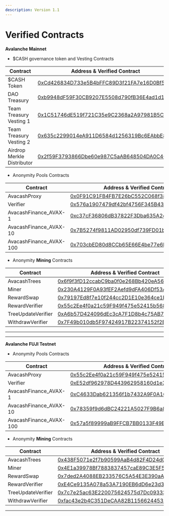 ```yaml
---
description: Version 1.1
---
```


# Verified Contracts

**Avalanche Mainnet**

* $CASH governance token and Vesting Contracts

| Contract                   | Address & Verified Contract                                                                                                |
| -------------------------- | -------------------------------------------------------------------------------------------------------------------------- |
| $CASH Token                | [0xCd426834D733e5B4bFFC89D3f21FA7e16D0Bf583](https://snowtrace.io/address/0xCd426834D733e5B4bFFC89D3f21FA7e16D0Bf583#code) |
| DAO Treasury               | [0xb9948dF59F30CB9207E5508d790fB36E4ad1d19B](https://snowtrace.io/address/0xb9948dF59F30CB9207E5508d790fB36E4ad1d19B#code)                                                                                 |
| Team Treasury Vesting 1    | [0x1C51746dE519f721C35e9C2368a2A97981B5C841](https://snowtrace.io/address/0x1C51746dE519f721C35e9C2368a2A97981B5C841#code)                                                                                 |
| Team Treasury Vesting 2    | [0x635c2299014eA911D6584d1256319Bc6EAbbE815](https://snowtrace.io/address/0x635c2299014eA911D6584d1256319Bc6EAbbE815#code)                                                                                 |
| Airdrop Merkle Distributor | [0x2f59F3793866Dbe60e987C5aAB648504DA0C4C53](https://snowtrace.io/address/0x2f59F3793866Dbe60e987C5aAB648504DA0C4C53#code)                                                                                 |

* Anonymity Pools Contracts

| Contract                 | Address & Verified Contract                |
| ------------------------ | ------------------------------------------ |
| AvacashProxy             | [0x0F91C91FB4FB7E26bC552C068f3889866d08073B](https://snowtrace.io/address/0x0F91C91FB4FB7E26bC552C068f3889866d08073B#code) |
| Verifier                 | [0x576a1907479df42bf4756F345B43e810a7947dd3](https://snowtrace.io/address/0x576a1907479df42bf4756F345B43e810a7947dd3#code) |
| AvacashFinance\_AVAX-1   | [0xc37cF36806dB37822F3Dba635A2446D96e2DCd69](https://snowtrace.io/address/0xc37cF36806dB37822F3Dba635A2446D96e2DCd69#code) |
| AvacashFinance\_AVAX-10  | [0x7B5274f9811AD02950df739FD01b5F8B264ebDCc](https://snowtrace.io/address/0x7B5274f9811AD02950df739FD01b5F8B264ebDCc#code) |
| AvacashFinance\_AVAX-100 | [0x703cbED80d8CCb65E66E4be77e6b1Df32DF73135](https://snowtrace.io/address/0x703cbED80d8CCb65E66E4be77e6b1Df32DF73135#code) |

* Anonymity **Mining** Contracts

| Contract           | Address & Verified Contract                |
| ------------------ | ------------------------------------------ |
| AvacashTrees       | [0x6f9f3fD12ccabC9ba0f0e268Bb420eA56c6a1C2D](https://snowtrace.io/address/0x6f9f3fD12ccabC9ba0f0e268Bb420eA56c6a1C2D#code) |
| Miner              | [0x230A4129F0A93fEF2Aefd9dFA406Df53A3099a0A](https://snowtrace.io/address/0x230A4129F0A93fEF2Aefd9dFA406Df53A3099a0A#code) |
| RewardSwap         | [0x79197Ed8f7e10f244cc2D1E10e364ce1Bc2A369F](https://snowtrace.io/address/0x79197Ed8f7e10f244cc2D1E10e364ce1Bc2A369F#code) |
| RewardVerifier     | [0x55c2Ee4f0a21c59F949f475e52415b5684280CB1](https://snowtrace.io/address/0x55c2Ee4f0a21c59F949f475e52415b5684280CB1#code) |
| TreeUpdateVerifier | [0xA6b57D424096dEc3cA7F1D8b4c75AB7c8984696d](https://snowtrace.io/address/0xA6b57D424096dEc3cA7F1D8b4c75AB7c8984696d#code) |
| WithdrawVerifier   | [0x7F49b010db5F97424917B22374152f2Ec8C60c82](https://snowtrace.io/address/0x7F49b010db5F97424917B22374152f2Ec8C60c82#code) |

___
___

**Avalanche FUJI Testnet**
* Anonymity Pools Contracts

| Contract                 | Address & Verified Contract                |
| ------------------------ | ------------------------------------------ |
| AvacashProxy             | [0x55c2Ee4f0a21c59F949f475e52415b5684280CB1](https://testnet.snowtrace.io/address/0x55c2Ee4f0a21c59F949f475e52415b5684280CB1#code) |
| Verifier                 | [0xE52df962978D443962958160d1e33e16CC6E79b6](https://testnet.snowtrace.io/address/0xE52df962978D443962958160d1e33e16CC6E79b6#code) |
| AvacashFinance\_AVAX-1   | [0xC4633Dab621356f1b7432A9F0A166E359B8911D4](https://testnet.snowtrace.io/address/0xC4633Dab621356f1b7432A9F0A166E359B8911D4#code) |
| AvacashFinance\_AVAX-10  | [0x78359f9d6dBC24221A5027F9B6a89931922a0C0C](https://testnet.snowtrace.io/address/0x78359f9d6dBC24221A5027F9B6a89931922a0C0C#code) |
| AvacashFinance\_AVAX-100 | [0x57a5f89999aB9FFCB7BB0133F49B28505a8F62B2](https://testnet.snowtrace.io/address/0x57a5f89999aB9FFCB7BB0133F49B28505a8F62B2#code) |

* Anonymity **Mining** Contracts

| Contract           | Address & Verified Contract                |
| ------------------ | ------------------------------------------ |
| AvacashTrees       | [0x438F5071e2f7b90599AaB4d82F4D24d0EcFDe106](https://testnet.snowtrace.io/address/0x438F5071e2f7b90599AaB4d82F4D24d0EcFDe106#code) |
| Miner              | [0x4E1a39978Bf7883837457caE89C3E5F5856950c7](https://testnet.snowtrace.io/address/0x4E1a39978Bf7883837457caE89C3E5F5856950c7#code) |
| RewardSwap         | [0x7ded2A4088EB233576C5A54E3E390aAd4FB2Fd6a](https://testnet.snowtrace.io/address/0x7ded2A4088EB233576C5A54E3E390aAd4FB2Fd6a#code) |
| RewardVerifier     | [0xE4Ce9135A078a53A7190EB6dD6e23d321cA24790](https://testnet.snowtrace.io/address/0xE4Ce9135A078a53A7190EB6dD6e23d321cA24790#code) |
| TreeUpdateVerifier | [0x7c7e25ac63E220075624575d7Dc09333F47df4dF](https://testnet.snowtrace.io/address/0x7c7e25ac63E220075624575d7Dc09333F47df4dF#code) |
| WithdrawVerifier   | [0xfac43e2b4C351DeCAA82B115662445352cAeB73B](https://testnet.snowtrace.io/address/0xfac43e2b4C351DeCAA82B115662445352cAeB73B#code) |


****
